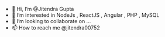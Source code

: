 - 👋 Hi, I’m @Jitendra Gupta
- 👀 I’m interested in NodeJs , ReactJS , Angular , PHP , MySQL 
- 💞️ I’m looking to collaborate on ...
- 📫 How to reach me @jitendra00752

<!---
jitendra00752/jitendra00752 is a ✨ special ✨ repository because its `README.md` (this file) appears on your GitHub profile.
You can click the Preview link to take a look at your changes.
--->
